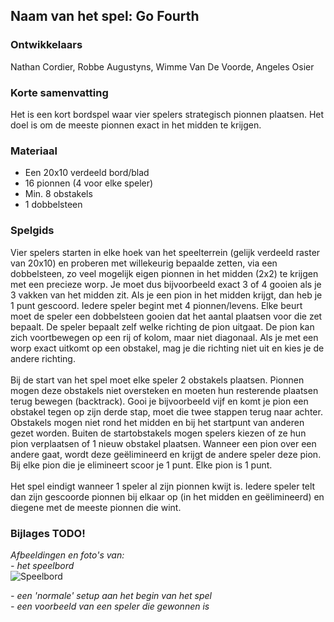 ## Naam van het spel: Go Fourth

### Ontwikkelaars

Nathan Cordier, Robbe Augustyns, Wimme Van De Voorde, Angeles Osier

### Korte samenvatting
Het is een kort bordspel waar vier spelers strategisch pionnen plaatsen. Het doel is om de meeste pionnen exact in het midden te krijgen.

### Materiaal

* Een 20x10 verdeeld bord/blad
* 16 pionnen (4 voor elke speler)
* Min. 8 obstakels
* 1 dobbelsteen

### Spelgids

Vier spelers starten in elke hoek van het speelterrein (gelijk verdeeld raster van 20x10) en proberen met willekeurig bepaalde zetten, via een dobbelsteen, zo veel mogelijk eigen pionnen in het midden (2x2) te krijgen met een precieze worp. Je moet dus bijvoorbeeld exact 3 of 4 gooien als je 3 vakken van het midden zit. Als je een pion in het midden krijgt, dan heb je 1 punt gescoord. Iedere speler begint met 4 pionnen/levens. Elke beurt moet de speler een dobbelsteen gooien dat het aantal plaatsen voor die zet bepaalt. De speler bepaalt zelf welke richting de pion uitgaat. De pion kan zich voortbewegen op een rij of kolom, maar niet diagonaal. Als je met een worp exact uitkomt op een obstakel, mag je die richting niet uit en kies je de andere richting. <br><br>
Bij de start van het spel moet elke speler 2 obstakels plaatsen. Pionnen mogen deze obstakels niet oversteken en moeten hun resterende plaatsen terug bewegen (backtrack). Gooi je bijvoorbeeld vijf en komt je pion een obstakel tegen op zijn derde stap, moet die twee stappen terug naar achter. Obstakels mogen niet rond het midden en bij het startpunt van anderen gezet worden. Buiten de startobstakels mogen spelers kiezen of ze hun pion verplaatsen of 1 nieuw obstakel plaatsen. Wanneer een pion over een andere gaat, wordt deze geëlimineerd en krijgt de andere speler deze pion. Bij elke pion die je elimineert scoor je 1 punt. Elke pion is 1 punt. <br><br>
Het spel eindigt wanneer 1 speler al zijn pionnen kwijt is. Iedere speler telt dan zijn gescoorde pionnen bij elkaar op (in het midden en geëlimineerd) en diegene met de meeste pionnen die wint.

### Bijlages TODO!

_Afbeeldingen en foto's van:_ \
_- het speelbord_\
   ![Speelbord](https://media.discordapp.net/attachments/1417513343316656240/1417928855443738755/IMG_3483.jpg?ex=68cc44a6&is=68caf326&hm=82a69fa36565f5f7f5d0382a90f3d4cc8416a6b635587d7ef66734fb8d2d2daa&format=webp&width=726&height=968)
   
_- een 'normale' setup aan het begin van het spel_\
_- een voorbeeld van een speler die gewonnen is_
